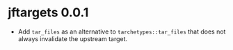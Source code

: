 # jftargets 0.0.1

* Add `tar_files` as an alternative to `tarchetypes::tar_files` that does not always invalidate the upstream target.
